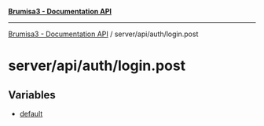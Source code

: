 [**Brumisa3 - Documentation API**](../../../../README.md)

***

[Brumisa3 - Documentation API](../../../../README.md) / server/api/auth/login.post

# server/api/auth/login.post

## Variables

- [default](variables/default.md)
